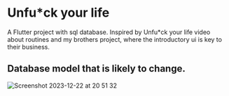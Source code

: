 # Unfu*ck your life

A Flutter project with sql database. Inspired by Unfu*ck your life video about routines and my brothers project,
where the introductory ui is key to their business.
## Database model that is likely to change.
![Screenshot 2023-12-22 at 20 51 32](https://github.com/JanKubesIsBest/Todo-app/assets/71927636/14f28dfb-6350-4146-a5ed-0fa38e7ea2a5)

